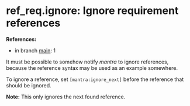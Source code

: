 # ref_req.ignore: Ignore requirement references

**References:**

- in branch [main](https://github.com/mhatzl/mantra/tree/main): 1

It must be possible to somehow notify *mantra* to ignore references,
because the reference syntax may be used as an example somewhere.

To ignore a reference, set `[mantra:ignore_next]` before the reference that should be ignored.

**Note:** This only ignores the next found reference.
